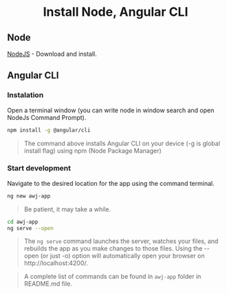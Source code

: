 <p align="center">
    <h1 align="center">Install Node, Angular CLI</h1>
</p>

## Node 

[NodeJS](https://nodejs.org/en/download/) - Download and install.

## Angular CLI

### Instalation

Open a terminal window (you can write node in window search and open NodeJs Command Prompt).

```bash
npm install -g @angular/cli
```

> The command above installs Angular CLI on your device (-g is global install flag) using npm (Node Package Manager)

### Start development

Navigate to the desired location for the app using the command terminal.

```bash
ng new awj-app
```

> Be patient, it may take a while.

```bash
cd awj-app
ng serve --open
```

> The `ng serve` command launches the server, watches your files, and rebuilds the app as you make changes to those files. Using the --open (or just -o) option will automatically open your browser on http://localhost:4200/.

> A complete list of commands can be found in `awj-app` folder in README.md file.  
